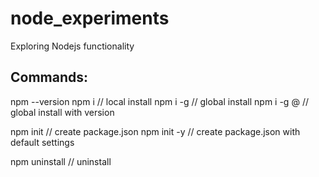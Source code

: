 # node_experiments
Exploring Nodejs functionality

## Commands:
npm --version
npm i <packagename> // local install
npm i -g <packagename> // global install
npm i -g <packagename>@<version> // global install with version

npm init // create package.json
npm init -y // create package.json with default settings

npm uninstall <packagename> // uninstall